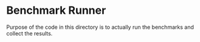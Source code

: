 Benchmark Runner
================

Purpose of the code in this directory is to actually run the benchmarks and collect the results.
